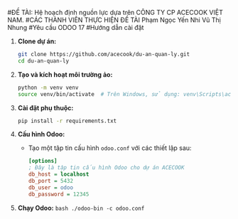 #ĐỀ TÀI: Hệ hoạch định nguồn lực dựa trên CÔNG TY CP ACECOOK VIỆT NAM. 
#CÁC THÀNH VIÊN THỰC HIỆN ĐỀ TÀI
  Phạm Ngọc Yến Nhi
  Vũ Thị Nhung
#Yêu cầu
  ODOO 17
#Hướng dẫn cài đặt
1. **Clone dự án:**
    ```bash
    git clone https://github.com/acecook/du-an-quan-ly.git
    cd du-an-quan-ly
    ```

2. **Tạo và kích hoạt môi trường ảo:**
    ```bash
    python -m venv venv
    source venv/bin/activate  # Trên Windows, sử dụng: venv\Scripts\activate
    ```

3. **Cài đặt phụ thuộc:**
    ```bash
    pip install -r requirements.txt
    ```

4. **Cấu hình Odoo:**
   - Tạo một tập tin cấu hình `odoo.conf` với các thiết lập sau:
     ```ini
     [options]
     ; Đây là tập tin cấu hình Odoo cho dự án ACECOOK
     db_host = localhost
     db_port = 5432
     db_user = odoo
     db_password = 12345
  5. **Chạy Odoo:**
    ```bash
    ./odoo-bin -c odoo.conf
    ```
